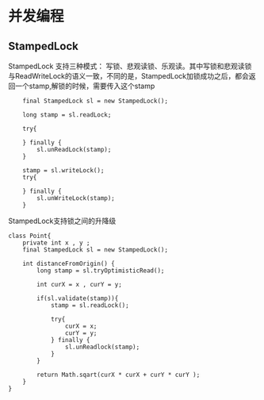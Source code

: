 # 并发编程

## StampedLock

StampedLock 支持三种模式：
写锁、悲观读锁、乐观读。其中写锁和悲观读锁与ReadWriteLock的语义一致，不同的是，StampedLock加锁成功之后，都会返回一个stamp,解锁的时候，需要传入这个stamp
```
    final StampedLock sl = new StampedLock();

    long stamp = sl.readLock;

    try{

    } finally {
        sl.unReadLock(stamp);
    }

    stamp = sl.writeLock();
    try{

    } finally {
        sl.unWriteLock(stamp);
    }
```

StampedLock支持锁之间的升降级

```
class Point{
    private int x , y ;
    final StampedLock sl = new StampedLock();

    int distanceFromOrigin() {
        long stamp = sl.tryOptimisticRead();

        int curX = x , curY = y;
        
        if(sl.validate(stamp)){
            stamp = sl.readLock();

            try{
                curX = x;
                curY = y;
            } finally {
                sl.unReadlock(stamp);
            }
        }

        return Math.sqart(curX * curX + curY * curY );
    }
}
```